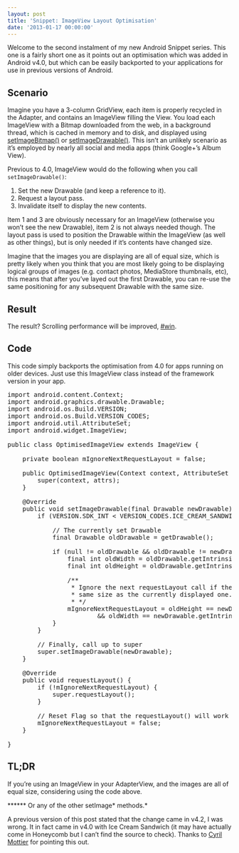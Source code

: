```yaml
---
layout: post
title: 'Snippet: ImageView Layout Optimisation'
date: '2013-01-17 00:00:00'
---
```


<p>Welcome to the second instalment of my new Android Snippet series. This one is a fairly short one as it points out an optimisation which was added in Android v4.0, but which can be easily backported to your applications for use in previous versions of Android.<!--more--></p>

<h2>Scenario</h2>

<p>Imagine you have a 3-column GridView, each item is properly recycled in the Adapter, and contains an ImageView filling the View. You load each ImageView with a Bitmap downloaded from the web, in a background thread, which is cached in memory and to disk, and displayed using <a href="https://developer.android.com/reference/android/widget/ImageView.html#setImageBitmap(android.graphics.Bitmap)" target="_blank">setImageBitmap()</a> or <a href="https://developer.android.com/reference/android/widget/ImageView.html#setImageDrawable(android.graphics.drawable.Drawable)" target="_blank">setImageDrawable()</a>. This isn&#8217;t an unlikely scenario as it&#8217;s employed by nearly all social and media apps (think Google+&#8217;s Album View).</p>

<p>Previous to 4.0, ImageView would do the following when you call <code>setImageDrawable()</code>:</p>

<ol>
<li>Set the new Drawable (and keep a reference to it).</li>
<li>Request a layout pass.</li>
<li>Invalidate itself to display the new contents.</li>
</ol>

<p>Item 1 and 3 are obviously necessary for an ImageView (otherwise you won&#8217;t see the new Drawable), item 2 is not always needed though. The layout pass is used to position the Drawable within the ImageView (as well as other things), but is only needed if it&#8217;s contents have changed size.</p>

<p>Imagine that the images you are displaying are all of equal size, which is pretty likely when you think that you are most likely going to be displaying logical groups of images (e.g. contact photos, MediaStore thumbnails, etc), this means that after you&#8217;ve layed out the first Drawable, you can re-use the same positioning for any subsequent Drawable with the same size.</p>

<h2>Result</h2>

<p>The result? Scrolling performance will be improved, <a href="http://i.imgur.com/S0zl2.gif" target="_blank" rel="lightbox[1831]">#win</a>.</p>

<h2>Code</h2>

<p>This code simply backports the optimisation from 4.0 for apps running on older devices. Just use this ImageView class instead of the framework version in your app.</p>

<pre>import android.content.Context;
import android.graphics.drawable.Drawable;
import android.os.Build.VERSION;
import android.os.Build.VERSION_CODES;
import android.util.AttributeSet;
import android.widget.ImageView;

public class OptimisedImageView extends ImageView {

    private boolean mIgnoreNextRequestLayout = false;

    public OptimisedImageView(Context context, AttributeSet attrs) {
        super(context, attrs);
    }

    @Override
    public void setImageDrawable(final Drawable newDrawable) {
        if (VERSION.SDK_INT &lt; VERSION_CODES.ICE_CREAM_SANDWICH) {

            // The currently set Drawable
            final Drawable oldDrawable = getDrawable();

            if (null != oldDrawable && oldDrawable != newDrawable) {
                final int oldWidth = oldDrawable.getIntrinsicWidth();
                final int oldHeight = oldDrawable.getIntrinsicHeight();

                /**
                 * Ignore the next requestLayout call if the new Drawable is the
                 * same size as the currently displayed one.
                 * */
                mIgnoreNextRequestLayout = oldHeight == newDrawable.getIntrinsicHeight()
                        && oldWidth == newDrawable.getIntrinsicWidth();
            }
        }

        // Finally, call up to super
        super.setImageDrawable(newDrawable);
    }

    @Override
    public void requestLayout() {
        if (!mIgnoreNextRequestLayout) {
            super.requestLayout();
        }

        // Reset Flag so that the requestLayout() will work again
        mIgnoreNextRequestLayout = false;
    }

}</pre>

<h2>TL;DR</h2>

<p>If you&#8217;re using an ImageView in your AdapterView, and the images are all of equal size, considering using the code above.</p>

<p>****** Or any of the other setImage* methods.*</p>

<div class="bean-note">
  A previous version of this post stated that the change came in v4.2, I was wrong. It in fact came in v4.0 with Ice Cream Sandwich (it may have actually come in Honeycomb but I can&#8217;t find the source to check). Thanks to <a href="https://plus.google.com/118417777153109946393/" target="_blank">Cyril Mottier</a> for pointing this out.
</div>
